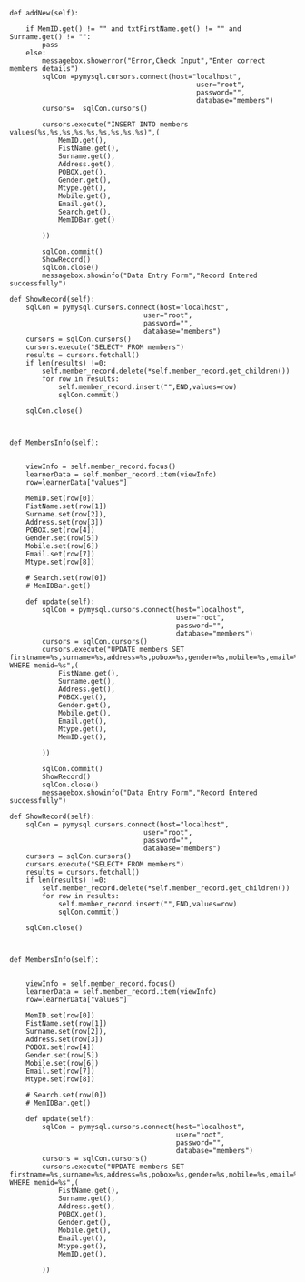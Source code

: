 
    
    def addNew(self):

        if MemID.get() != "" and txtFirstName.get() != "" and Surname.get() != "":
            pass
        else:
            messagebox.showerror("Error,Check Input","Enter correct members details")
            sqlCon =pymysql.cursors.connect(host="localhost",
                                                  user="root",
                                                  password="",
                                                  database="members")
            cursors=  sqlCon.cursors()

            cursors.execute("INSERT INTO members values(%s,%s,%s,%s,%s,%s,%s,%s,%s)",(
                MemID.get(),
                FistName.get(),
                Surname.get(),
                Address.get(),
                POBOX.get(),
                Gender.get(),
                Mtype.get(),
                Mobile.get(),
                Email.get(),
                Search.get(),
                MemIDBar.get()

            ))

            sqlCon.commit()
            ShowRecord()
            sqlCon.close()
            messagebox.showinfo("Data Entry Form","Record Entered successfully")

    def ShowRecord(self):
        sqlCon = pymysql.cursors.connect(host="localhost",
                                     user="root",
                                     password="",
                                     database="members")
        cursors = sqlCon.cursors()
        cursors.execute("SELECT* FROM members")
        results = cursors.fetchall()
        if len(results) !=0:
            self.member_record.delete(*self.member_record.get_children())
            for row in results:
                self.member_record.insert("",END,values=row)
                sqlCon.commit()

        sqlCon.close()



    def MembersInfo(self):


        viewInfo = self.member_record.focus()
        learnerData = self.member_record.item(viewInfo)
        row=learnerData["values"]

        MemID.set(row[0])
        FistName.set(row[1])
        Surname.set(row[2]),
        Address.set(row[3])
        POBOX.set(row[4])
        Gender.set(row[5])
        Mobile.set(row[6])
        Email.set(row[7])
        Mtype.set(row[8])

        # Search.set(row[0])
        # MemIDBar.get()

        def update(self):
            sqlCon = pymysql.cursors.connect(host="localhost",
                                             user="root",
                                             password="",
                                             database="members")
            cursors = sqlCon.cursors()
            cursors.execute("UPDATE members SET firstname=%s,surname=%s,address=%s,pobox=%s,gender=%s,mobile=%s,email=%s,mtype=%s WHERE memid=%s",(
                FistName.get(),
                Surname.get(),
                Address.get(),
                POBOX.get(),
                Gender.get(),
                Mobile.get(),
                Email.get(),
                Mtype.get(),
                MemID.get(),

            ))

            sqlCon.commit()
            ShowRecord()
            sqlCon.close()
            messagebox.showinfo("Data Entry Form","Record Entered successfully")

    def ShowRecord(self):
        sqlCon = pymysql.cursors.connect(host="localhost",
                                     user="root",
                                     password="",
                                     database="members")
        cursors = sqlCon.cursors()
        cursors.execute("SELECT* FROM members")
        results = cursors.fetchall()
        if len(results) !=0:
            self.member_record.delete(*self.member_record.get_children())
            for row in results:
                self.member_record.insert("",END,values=row)
                sqlCon.commit()

        sqlCon.close()



    def MembersInfo(self):


        viewInfo = self.member_record.focus()
        learnerData = self.member_record.item(viewInfo)
        row=learnerData["values"]

        MemID.set(row[0])
        FistName.set(row[1])
        Surname.set(row[2]),
        Address.set(row[3])
        POBOX.set(row[4])
        Gender.set(row[5])
        Mobile.set(row[6])
        Email.set(row[7])
        Mtype.set(row[8])

        # Search.set(row[0])
        # MemIDBar.get()

        def update(self):
            sqlCon = pymysql.cursors.connect(host="localhost",
                                             user="root",
                                             password="",
                                             database="members")
            cursors = sqlCon.cursors()
            cursors.execute("UPDATE members SET firstname=%s,surname=%s,address=%s,pobox=%s,gender=%s,mobile=%s,email=%s,mtype=%s WHERE memid=%s",(
                FistName.get(),
                Surname.get(),
                Address.get(),
                POBOX.get(),
                Gender.get(),
                Mobile.get(),
                Email.get(),
                Mtype.get(),
                MemID.get(),

            ))
